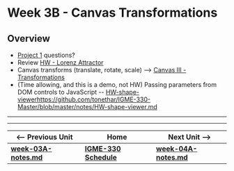 # Week 3B - Canvas Transformations


## Overview

- [Project 1](../projects/project-1.md) questions?
- Review [HW - Lorenz Attractor](https://github.com/tonethar/IGME-330-Master/blob/master/notes/HW-lorenz-attractor.md)
- Canvas transforms (translate, rotate, scale) --> [Canvas III - Transformations](https://github.com/tonethar/IGME-330-Master/blob/master/notes/canvas-3.md)
- (Time allowing, and this is a demo, not HW) Passing parameters from DOM controls to JavaScript -- [HW-shape-viewer](https://github.com/tonethar/IGME-330-Master/blob/master/notes/HW-shape-viewer.md)https://github.com/tonethar/IGME-330-Master/blob/master/notes/HW-shape-viewer.md


<hr><hr>

| <-- Previous Unit | Home | Next Unit -->
| --- | --- | --- 
| [**week-03A-notes.md**](week-03A-notes.md)     |  [**IGME-330 Schedule**](../schedule.md) | [**week-04A-notes.md**](week-04A-notes.md)
